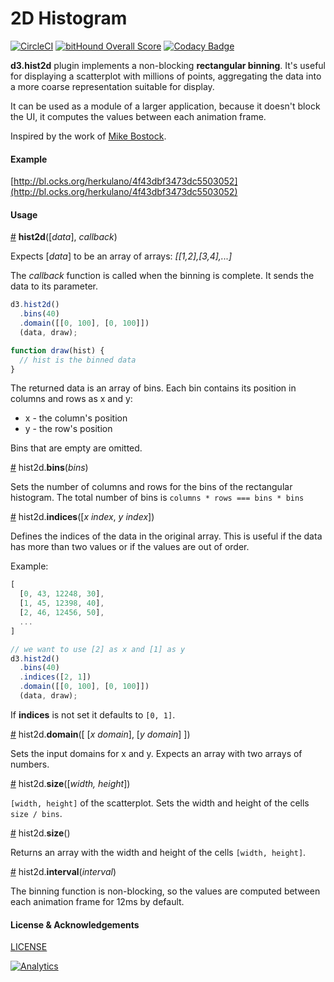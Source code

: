 # 2D Histogram

[![CircleCI](https://circleci.com/gh/herkulano/d3-hist2d.svg?style=svg)](https://circleci.com/gh/herkulano/d3-hist2d) [![bitHound Overall Score](https://www.bithound.io/github/herkulano/d3-hist2d/badges/score.svg)](https://www.bithound.io/github/herkulano/d3-hist2d) [![Codacy Badge](https://api.codacy.com/project/badge/Grade/8d555282abc24dfcb1c0cc4e0300300f)](https://www.codacy.com/app/herkulano/d3-hist2d?utm_source=github.com&amp;utm_medium=referral&amp;utm_content=herkulano/d3-hist2d&amp;utm_campaign=Badge_Grade)

**d3.hist2d** plugin implements a non-blocking **rectangular binning**. It's useful for displaying a scatterplot with millions of points, aggregating the data into a more coarse representation suitable for display.

It can be used as a module of a larger application, because it doesn't block the UI, it computes the values between each animation frame.

Inspired by the work of [Mike Bostock](https://github.com/d3/d3-hexbin).

#### Example

[http://bl.ocks.org/herkulano/4f43dbf3473dc5503052](http://bl.ocks.org/herkulano/4f43dbf3473dc5503052)

#### Usage

<a name="hist2d" href="#hist2d">#</a> <b>hist2d</b>([_data_], _callback_)

Expects [_data_] to be an array of arrays: _[[1,2],[3,4],...]_  

The _callback_ function is called when the binning is complete. It sends the data to its parameter.

```js
d3.hist2d()
  .bins(40)
  .domain([[0, 100], [0, 100]])
  (data, draw);

function draw(hist) {
  // hist is the binned data
}
```

The returned data is an array of bins. Each bin contains its position in columns and rows as x and y:

* x - the column's position
* y - the row's position

Bins that are empty are omitted.

<a name="bins" href="#bins">#</a> hist2d.__bins__(_bins_)

Sets the number of columns and rows for the bins of the rectangular histogram.
The total number of bins is `columns * rows === bins * bins`

<a name="indices" href="#indices">#</a> hist2d.__indices__([_x index_, _y index_])

Defines the indices of the data in the original array. This is useful if the data has more than two values or if the values are out of order.

Example:
```js
[
  [0, 43, 12248, 30],
  [1, 45, 12398, 40],
  [2, 46, 12456, 50],
  ...
]

// we want to use [2] as x and [1] as y
d3.hist2d()
  .bins(40)
  .indices([2, 1])
  .domain([[0, 100], [0, 100]])
  (data, draw);
```

If __indices__ is not set it defaults to `[0, 1]`.

<a name="domain" href="#domain">#</a> hist2d.__domain__([ [_x domain_], [_y domain_] ])

Sets the input domains for x and y. Expects an array with two arrays of numbers.

<a name="size" href="#size">#</a> hist2d.__size__([_width, height_])

`[width, height]` of the scatterplot. Sets the width and height of the cells `size / bins`.

<a name="size_get" href="#size_get">#</a> hist2d.__size__()

Returns an array with the width and height of the cells `[width, height]`.

<a name="interval" href="#interval">#</a> hist2d.__interval__(_interval_)

The binning function is non-blocking, so the values are computed between each animation frame for 12ms by default.

#### License & Acknowledgements

[LICENSE](https://raw.githubusercontent.com/herkulano/d3-hist2d/master/LICENSE)


[![Analytics](https://ga-beacon.appspot.com/UA-67903380-1/d3-hist2d/)](https://github.com/igrigorik/ga-beacon)
